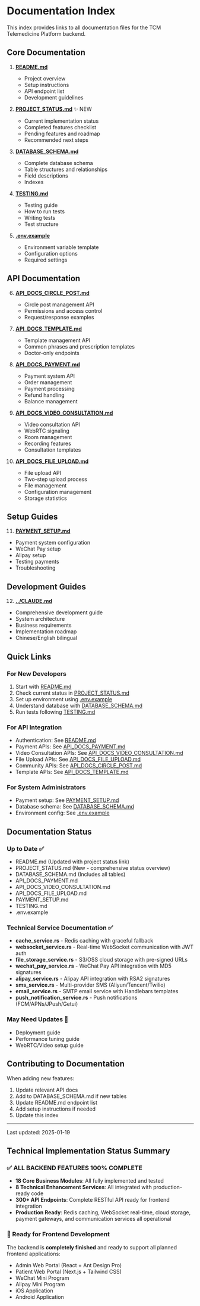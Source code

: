 # Documentation Index

This index provides links to all documentation files for the TCM Telemedicine Platform backend.

## Core Documentation

1. **[README.md](README.md)**
   - Project overview
   - Setup instructions
   - API endpoint list
   - Development guidelines

2. **[PROJECT_STATUS.md](PROJECT_STATUS.md)** ✨ NEW
   - Current implementation status
   - Completed features checklist
   - Pending features and roadmap
   - Recommended next steps

3. **[DATABASE_SCHEMA.md](DATABASE_SCHEMA.md)**
   - Complete database schema
   - Table structures and relationships
   - Field descriptions
   - Indexes

4. **[TESTING.md](TESTING.md)**
   - Testing guide
   - How to run tests
   - Writing tests
   - Test structure

5. **[.env.example](.env.example)**
   - Environment variable template
   - Configuration options
   - Required settings

## API Documentation

6. **[API_DOCS_CIRCLE_POST.md](API_DOCS_CIRCLE_POST.md)**
   - Circle post management API
   - Permissions and access control
   - Request/response examples

7. **[API_DOCS_TEMPLATE.md](API_DOCS_TEMPLATE.md)**
   - Template management API
   - Common phrases and prescription templates
   - Doctor-only endpoints

8. **[API_DOCS_PAYMENT.md](API_DOCS_PAYMENT.md)**
   - Payment system API
   - Order management
   - Payment processing
   - Refund handling
   - Balance management

9. **[API_DOCS_VIDEO_CONSULTATION.md](API_DOCS_VIDEO_CONSULTATION.md)**
   - Video consultation API
   - WebRTC signaling
   - Room management
   - Recording features
   - Consultation templates

10. **[API_DOCS_FILE_UPLOAD.md](API_DOCS_FILE_UPLOAD.md)**
    - File upload API
    - Two-step upload process
    - File management
    - Configuration management
    - Storage statistics

## Setup Guides

11. **[PAYMENT_SETUP.md](PAYMENT_SETUP.md)**
   - Payment system configuration
   - WeChat Pay setup
   - Alipay setup
   - Testing payments
   - Troubleshooting

## Development Guides

12. **[../CLAUDE.md](../CLAUDE.md)**
   - Comprehensive development guide
   - System architecture
   - Business requirements
   - Implementation roadmap
   - Chinese/English bilingual

## Quick Links

### For New Developers
1. Start with [README.md](README.md)
2. Check current status in [PROJECT_STATUS.md](PROJECT_STATUS.md)
3. Set up environment using [.env.example](.env.example)
4. Understand database with [DATABASE_SCHEMA.md](DATABASE_SCHEMA.md)
5. Run tests following [TESTING.md](TESTING.md)

### For API Integration
- Authentication: See [README.md](README.md#authentication)
- Payment APIs: See [API_DOCS_PAYMENT.md](API_DOCS_PAYMENT.md)
- Video Consultation APIs: See [API_DOCS_VIDEO_CONSULTATION.md](API_DOCS_VIDEO_CONSULTATION.md)
- File Upload APIs: See [API_DOCS_FILE_UPLOAD.md](API_DOCS_FILE_UPLOAD.md)
- Community APIs: See [API_DOCS_CIRCLE_POST.md](API_DOCS_CIRCLE_POST.md)
- Template APIs: See [API_DOCS_TEMPLATE.md](API_DOCS_TEMPLATE.md)

### For System Administrators
- Payment setup: See [PAYMENT_SETUP.md](PAYMENT_SETUP.md)
- Database schema: See [DATABASE_SCHEMA.md](DATABASE_SCHEMA.md)
- Environment config: See [.env.example](.env.example)

## Documentation Status

### Up to Date ✅
- README.md (Updated with project status link)
- PROJECT_STATUS.md (New - comprehensive status overview)
- DATABASE_SCHEMA.md (Includes all tables)
- API_DOCS_PAYMENT.md
- API_DOCS_VIDEO_CONSULTATION.md
- API_DOCS_FILE_UPLOAD.md
- PAYMENT_SETUP.md
- TESTING.md
- .env.example

### Technical Service Documentation ✅
- **cache_service.rs** - Redis caching with graceful fallback
- **websocket_service.rs** - Real-time WebSocket communication with JWT auth
- **file_storage_service.rs** - S3/OSS cloud storage with pre-signed URLs
- **wechat_pay_service.rs** - WeChat Pay API integration with MD5 signatures
- **alipay_service.rs** - Alipay API integration with RSA2 signatures
- **sms_service.rs** - Multi-provider SMS (Aliyun/Tencent/Twilio)
- **email_service.rs** - SMTP email service with Handlebars templates
- **push_notification_service.rs** - Push notifications (FCM/APNs/JPush/Getui)

### May Need Updates 🔄
- Deployment guide
- Performance tuning guide
- WebRTC/Video setup guide

## Contributing to Documentation

When adding new features:
1. Update relevant API docs
2. Add to DATABASE_SCHEMA.md if new tables
3. Update README.md endpoint list
4. Add setup instructions if needed
5. Update this index

---

Last updated: 2025-01-19

## Technical Implementation Status Summary

### ✅ ALL BACKEND FEATURES 100% COMPLETE
- **18 Core Business Modules**: All fully implemented and tested
- **8 Technical Enhancement Services**: All integrated with production-ready code
- **300+ API Endpoints**: Complete RESTful API ready for frontend integration
- **Production Ready**: Redis caching, WebSocket real-time, cloud storage, payment gateways, and communication services all operational

### 🎯 Ready for Frontend Development
The backend is **completely finished** and ready to support all planned frontend applications:
- Admin Web Portal (React + Ant Design Pro)
- Patient Web Portal (Next.js + Tailwind CSS)
- WeChat Mini Program
- Alipay Mini Program
- iOS Application
- Android Application